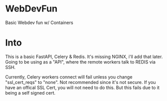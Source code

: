 # WebDevFun
Basic Webdev fun w/ Containers


# Into

This is a basic FastAPI, Celery & Redis. It's missing NGINX, i'll add that later. Going to be using as a "API", where the remote workers talk to REDIS via SSH. 

Currently, Celery workers connect will fail unless you change "ssl_cert_reqs" to "none". Not recommended since it's not secure. If you have an offical SSL Cert, you will not need to do this. But this fails due to it being a self signed cert.